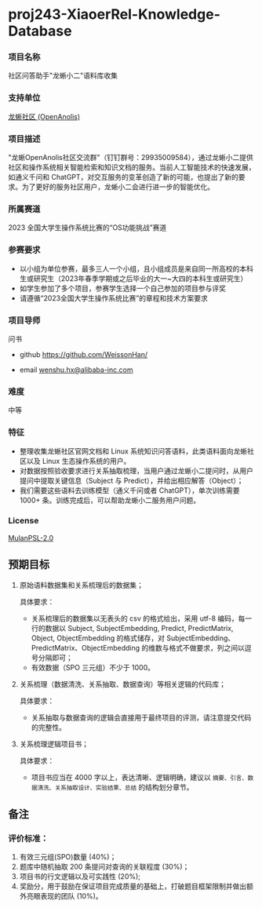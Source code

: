# proj243-XiaoerRel-Knowledge-Database
### 项目名称
社区问答助手"龙蜥小二"语料库收集

### 支持单位
[龙蜥社区 (OpenAnolis)](https://openanolis.cn/)

### 项目描述

"龙蜥OpenAnolis社区交流群"（钉钉群号：29935009584），通过龙蜥小二提供社区和操作系统相关智能检索和知识文档的服务。当前人工智能技术的快速发展，如通义千问和 ChatGPT，对交互服务的变革创造了新的可能，也提出了新的要求。为了更好的服务社区用户，龙蜥小二会进行进一步的智能优化。

### 所属赛道

2023 全国大学生操作系统比赛的“OS功能挑战”赛道



### 参赛要求

- 以小组为单位参赛，最多三人一个小组，且小组成员是来自同一所高校的本科生或研究生（2023年春季学期或之后毕业的大一~大四的本科生或研究生）
- 如学生参加了多个项目，参赛学生选择一个自己参加的项目参与评奖
- 请遵循“2023全国大学生操作系统比赛”的章程和技术方案要求



### 项目导师

问书

* github https://github.com/WeissonHan/

* email wenshu.hx@alibaba-inc.com



### 难度

中等



### 特征

- 整理收集龙蜥社区官网文档和 Linux 系统知识问答语料，此类语料面向龙蜥社区以及 Linux 生态操作系统的用户。
- 对数据按照验收要求进行关系抽取梳理，当用户通过龙蜥小二提问时，从用户提问中提取关键信息（Subject 与 Predict），并给出相应解答（Object）；
- 我们需要这些语料去训练模型（通义千问或者 ChatGPT），单次训练需要 1000+ 条。训练完成后，可以帮助龙蜥小二服务用户问题。

### License

[MulanPSL-2.0](https://opensource.org/license/mulanpsl-2-0/)



## 预期目标
1. 原始语料数据集和关系梳理后的数据集；

   具体要求：
   * 关系梳理后的数据集以无表头的 csv 的格式给出，采用 utf-8 编码，每一行的数据以 Subject, SubjectEmbedding, Predict, PredictMatrix, Object, ObjectEmbedding 的格式储存，对 SubjectEmbedding、PredictMatrix、ObjectEmbedding 的维数与格式不做要求，列之间以逗号分隔即可；
   * 有效数据（SPO 三元组）不少于 1000。
2. 关系梳理（数据清洗、关系抽取、数据查询）等相关逻辑的代码库；

   具体要求：
   * 关系抽取与数据查询的逻辑会直接用于最终项目的评测，请注意提交代码的完整性。
3. 关系梳理逻辑项目书；

   具体要求：
   * 项目书应当在 4000 字以上，表达清晰、逻辑明确，建议以 `摘要、引言、数据清洗、关系抽取设计、实验结果、总结` 的结构划分章节。

## 备注

### 评价标准：

1. 有效三元组(SPO)数量 (40%)；
2. 题库中随机抽取 200 条提问对查询的关联程度 (30%)；
3. 项目书的行文逻辑以及可实践性 (20%);
4. 奖励分，用于鼓励在保证项目完成质量的基础上，打破题目框架限制并做出额外亮眼表现的团队 (10%)。
